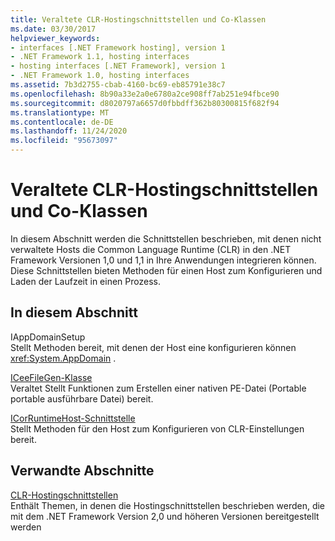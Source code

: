 ```yaml
---
title: Veraltete CLR-Hostingschnittstellen und Co-Klassen
ms.date: 03/30/2017
helpviewer_keywords:
- interfaces [.NET Framework hosting], version 1
- .NET Framework 1.1, hosting interfaces
- hosting interfaces [.NET Framework], version 1
- .NET Framework 1.0, hosting interfaces
ms.assetid: 7b3d2755-cbab-4160-bc69-eb85791e38c7
ms.openlocfilehash: 8b90a33e2a0e6780a2ce908ff7ab251e94fbce90
ms.sourcegitcommit: d8020797a6657d0fbbdff362b80300815f682f94
ms.translationtype: MT
ms.contentlocale: de-DE
ms.lasthandoff: 11/24/2020
ms.locfileid: "95673097"
---
```

# <a name="deprecated-clr-hosting-interfaces-and-coclasses"></a>Veraltete CLR-Hostingschnittstellen und Co-Klassen

In diesem Abschnitt werden die Schnittstellen beschrieben, mit denen nicht verwaltete Hosts die Common Language Runtime (CLR) in den .NET Framework Versionen 1,0 und 1,1 in Ihre Anwendungen integrieren können. Diese Schnittstellen bieten Methoden für einen Host zum Konfigurieren und Laden der Laufzeit in einen Prozess.  
  
## <a name="in-this-section"></a>In diesem Abschnitt  

 IAppDomainSetup  
 Stellt Methoden bereit, mit denen der Host eine konfigurieren können <xref:System.AppDomain> .  
  
 [ICeeFileGen-Klasse](iceefilegen-class.md)  
 Veraltet Stellt Funktionen zum Erstellen einer nativen PE-Datei (Portable portable ausführbare Datei) bereit.  
  
 [ICorRuntimeHost-Schnittstelle](icorruntimehost-interface.md)  
 Stellt Methoden für den Host zum Konfigurieren von CLR-Einstellungen bereit.  
  
## <a name="related-sections"></a>Verwandte Abschnitte  

 [CLR-Hostingschnittstellen](clr-hosting-interfaces.md)  
 Enthält Themen, in denen die Hostingschnittstellen beschrieben werden, die mit dem .NET Framework Version 2,0 und höheren Versionen bereitgestellt werden
